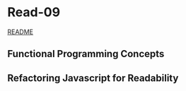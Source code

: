 # Read-09

[README](/README.md)

## Functional Programming Concepts

## Refactoring Javascript for Readability
